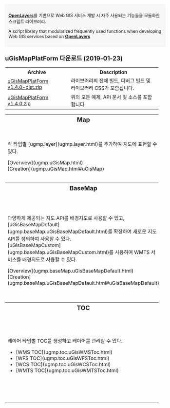 <div>
	<div id="news" class="col-sm-12" style="border: 1px solid #eee; background-color: #f8f8f8; border-radius: 2px; padding: 10px; margin-bottom: 10px; width: 100%;">
		<p>
			<strong><a href="https://openlayers.org" target="_blank">OpenLayers</a></strong>를 기반으로 Web GIS 서비스 개발 시 자주 사용되는 기능들을 모듈화한 스크립트 라이브러리.
		</p>
		<p>
			A script library that modularized frequently used functions when developing Web GIS services based on <strong><a href="https://openlayers.org" target="_blank">OpenLayers</a></strong>
		</p>
	</div>
</div>

<div class="row">
	<h3 class="col-sm-12">
		<font style="vertical-align: inherit;"><font style="font-size: 20px; vertical-align: inherit;">uGisMapPlatForm 다운로드 (2019-01-23)</font></font>
	</h3>
</div>

<div class="row">
	<div class="col-sm-12">
		<table class="table table-hover">
			<tbody>
				<tr>
					<th><font style="vertical-align: inherit;"><font style="vertical-align: inherit;">Archive</font></font></th>
					<th><font style="vertical-align: inherit;"><font style="vertical-align: inherit;">Description</font></font></th>
				</tr>
				<tr>
					<td><a href="../download/uGisMapPlatForm v1.4.0-dist.zip"> <font style="vertical-align: inherit;">uGisMapPlatForm v1.4.0-dist.zip</font>
					</a></td>
					<td><font style="vertical-align: inherit;">라이브러리의 전체 빌드, 디버그 빌드 및 라이브러리 CSS가 포함됩니다.</font></td>
				</tr>
				<tr>
					<td><a href="../download/uGisMapPlatForm v1.4.0.zip"> <font style="vertical-align: inherit;">uGisMapPlatForm v1.4.0.zip</font>
					</a></td>
					<td><font style="vertical-align: inherit;">위의 모든 예제, API 문서 및 소스를 포함합니다.</font></td>
				</tr>
			</tbody>
		</table>
	</div>
</div>

<table>
	<tr style="font-size: 20px;">
		<th width="33.3%">Map</th>
		<th width="33.3%">Popup</th>
		<th width="33.3%">Animation</th>
	</tr>
	<tr>
		<td><p>각 타입별 [ugmp.layer](ugmp.layer.html)를 추가하여 지도에 표현할 수 있다.</p> [Overview](ugmp.uGisMap.html)<br> [Creation](ugmp.uGisMap.html#uGisMap)</td>
		<td><p>지도 위에 팝업을 표시할 수 있고, 내용에는 html 컨텐츠를 적용시킬 수 있다.</p> [Overview](ugmp.uGisPopup.html)<br> [Creation](ugmp.uGisPopup.html#uGisPopup)</td>
		<td><p>
				원하는 피처의 형태로 다양한 애니메이션 효과를 사용할 수 있고, <br> [featureAnimationDefault](ugmp.animation.featureAnimationDefault.html)를 확장하여 새로운 애니메이션 효과를 정의하여 사용할 수 있다.
			</p> [Overview](ugmp.animation.featureAnimationDefault.html)<br> [Creation](ugmp.animation.featureAnimationDefault.html#featureAnimationDefault)</td>
	</tr>
	<tr style="font-size: 20px;">
		<th>BaseMap</th>
		<th>Layer</th>
		<th>OGC Service</th>
	</tr>
	<tr>
		<td><p>
				다양하게 제공되는 지도 API를 배경지도로 사용할 수 있고, <br> [uGisBaseMapDefault](ugmp.baseMap.uGisBaseMapDefault.html)를 확장하여 새로운 지도 API를 정의하여 사용할 수 있다. <br> [uGisBaseMapCustom](ugmp.baseMap.uGisBaseMapCustom.html)를 사용하여 WMTS 서비스를 배경지도로 사용할 수 있다.
			</p> [Overview](ugmp.baseMap.uGisBaseMapDefault.html)<br> [Creation](ugmp.baseMap.uGisBaseMapDefault.html#uGisBaseMapDefault)</td>
		<td>OGC 표준의 WMS, WFS, WCS, WMTS 레이어를 생성할 수 있고, <br> [uGisLayerDefault](ugmp.layer.uGisLayerDefault.html)를 확장하여 사용자 정의 레이어를 지도에 표현할 수 있다.
			<ul>
				<li>[WMSLayer](ugmp.layer.uGisWMSLayer.html)</li>
				<li>[WFSLayer](ugmp.layer.uGisWFSLayer.html)</li>
				<li>[WCSLayer](ugmp.layer.uGisWCSLayer.html)</li>
				<li>[WMTSLayer](ugmp.layer.uGisWMTSLayer.html)</li>
			</ul> [All Layer](ugmp.layer.html)
		</td>
		<td>OGC 표준의 다양한 서비스를 요청할 수 있다.
			<ul>
				<li>[WMS GetCapabilities](ugmp.service.uGisGetCapabilitiesWMS.html)</li>
				<li>[WFS GetCapabilities](ugmp.service.uGisGetCapabilitiesWFS.html)</li>
				<li>[WCS GetCapabilities](ugmp.service.uGisGetCapabilitiesWCS.html)</li>
			</ul> [All Service](ugmp.service.html)
		</td>
	</tr>
	<tr style="font-size: 20px;">
		<th>TOC</th>
		<th>Control</th>
		<th>Capture</th>
	</tr>
	<tr>
		<td>레이어 타입별 TOC를 생성하고 레이어를 관리할 수 있다.
			<ul>
				<li>[WMS TOC](ugmp.toc.uGisWMSToc.html)</li>
				<li>[WFS TOC](ugmp.toc.uGisWFSToc.html)</li>
				<li>[WCS TOC](ugmp.toc.uGisWCSToc.html)</li>
				<li>[WMTS TOC](ugmp.toc.uGisWMTSToc.html)</li>
			</ul>
		</td>
		<td>다양한 기능으로 지도를 조작할 수 있고, [uGisControlDefault](ugmp.control.uGisControlDefault.html)를 확장하여 새로운 컨트롤을 정의하여 사용할 수 있다. <br>
			<ul>
				<li>[DragZoomIn](ugmp.control.uGisDragZoomIn.html)</li>
				<li>[DrawFeature](ugmp.control.uGisDrawFeature.html)</li>
				<li>[AreaMeasure](ugmp.control.uGisAreaMeasure.html)</li>
			</ul> [All Control](ugmp.control.html)
		</td>
		<td>
			<p>
				배경지도 및 각 타입별로 추가된 <a href="ugmp.layer.html">ugmp.layer</a>를 캡쳐할 수 있다.
			</p> [Overview](ugmp.uGisCapture.html)<br> [Creation](ugmp.uGisCapture.html#uGisCapture)
		</td>
	</tr>
</table>

